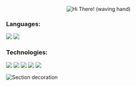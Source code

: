<p style="text-align: center;">
  <img src="https://capsule-render.vercel.app/api?text=Hi+There!&animation=fadeIn&type=waving&color=gradient&height=100" alt="Hi There! (waving hand)" />
</p>

### Languages:
<a href="https://www.scala-lang.org/"><img src="https://img.shields.io/badge/scala-%23DC322F.svg?style=for-the-badge&logo=scala&logoColor=white" target="_blank"></a>
<a href="https://www.java.com/en/"><img src="https://img.shields.io/badge/java-%23ED8B00.svg?style=for-the-badge&logo=openjdk&logoColor=white" target="_blank"></a>

### Technologies:
<a href="https://openjfx.io/"><img src="https://img.shields.io/badge/javafx-%23FF0000.svg?style=for-the-badge&logo=javafx&logoColor=white" target="_blank"></a>
<a href="https://spring.io/"><img src="https://img.shields.io/badge/spring-%236DB33F.svg?style=for-the-badge&logo=spring&logoColor=white" target="_blank"></a>
<a href="https://www.sqlite.org/"><img src="https://img.shields.io/badge/sqlite-%2307405e.svg?style=for-the-badge&logo=sqlite&logoColor=white" target="_blank"></a>
<a href="https://gradle.org/"><img src="https://img.shields.io/badge/Gradle-02303A.svg?style=for-the-badge&logo=Gradle&logoColor=white" target="_blank"></a>
<a href="https://cachyos.org/"><img src="https://img.shields.io/badge/Cachy%20OS-1793D1?logo=arch-linux&logoColor=fff&style=for-the-badge" target="_blank"></a>

<img src="https://capsule-render.vercel.app/api?type=rounded&color=gradient&height=10&section" style="display: block; margin-left: auto; margin-right: auto;" alt="Section decoration" />
